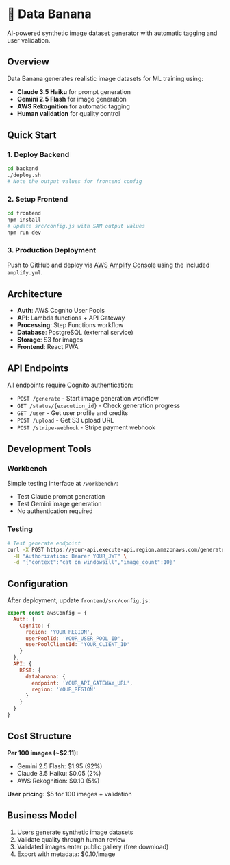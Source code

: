 # 🍌 Data Banana

AI-powered synthetic image dataset generator with automatic tagging and user validation.

## Overview

Data Banana generates realistic image datasets for ML training using:
- **Claude 3.5 Haiku** for prompt generation
- **Gemini 2.5 Flash** for image generation  
- **AWS Rekognition** for automatic tagging
- **Human validation** for quality control

## Quick Start

### 1. Deploy Backend
```bash
cd backend
./deploy.sh
# Note the output values for frontend config
```

### 2. Setup Frontend
```bash
cd frontend
npm install
# Update src/config.js with SAM output values
npm run dev
```

### 3. Production Deployment
Push to GitHub and deploy via [AWS Amplify Console](https://console.aws.amazon.com/amplify/) using the included `amplify.yml`.

## Architecture

- **Auth**: AWS Cognito User Pools
- **API**: Lambda functions + API Gateway
- **Processing**: Step Functions workflow
- **Database**: PostgreSQL (external service)
- **Storage**: S3 for images
- **Frontend**: React PWA

## API Endpoints

All endpoints require Cognito authentication:

- `POST /generate` - Start image generation workflow
- `GET /status/{execution_id}` - Check generation progress
- `GET /user` - Get user profile and credits
- `POST /upload` - Get S3 upload URL
- `POST /stripe-webhook` - Stripe payment webhook

## Development Tools

### Workbench
Simple testing interface at `/workbench/`:
- Test Claude prompt generation
- Test Gemini image generation
- No authentication required

### Testing
```bash
# Test generate endpoint
curl -X POST https://your-api.execute-api.region.amazonaws.com/generate \
  -H "Authorization: Bearer YOUR_JWT" \
  -d '{"context":"cat on windowsill","image_count":10}'
```

## Configuration

After deployment, update `frontend/src/config.js`:
```javascript
export const awsConfig = {
  Auth: {
    Cognito: {
      region: 'YOUR_REGION',
      userPoolId: 'YOUR_USER_POOL_ID',
      userPoolClientId: 'YOUR_CLIENT_ID'
    }
  },
  API: {
    REST: {
      databanana: {
        endpoint: 'YOUR_API_GATEWAY_URL',
        region: 'YOUR_REGION'
      }
    }
  }
}
```

## Cost Structure

**Per 100 images (~$2.11):**
- Gemini 2.5 Flash: $1.95 (92%)
- Claude 3.5 Haiku: $0.05 (2%) 
- AWS Rekognition: $0.10 (5%)

**User pricing:** $5 for 100 images + validation

## Business Model

1. Users generate synthetic image datasets
2. Validate quality through human review
3. Validated images enter public gallery (free download)
4. Export with metadata: $0.10/image